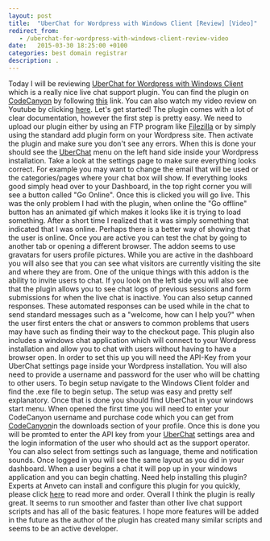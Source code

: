 ```yaml
---
layout: post
title:  "UberChat for Wordpress with Windows Client [Review] [Video]"
redirect_from:
   - /uberchat-for-wordpress-with-windows-client-review-video
date:   2015-03-30 18:25:00 +0100
categories: best domain registrar
description: .
---
```


Today I will be reviewing [UberChat for Wordpress with Windows Client](http://codecanyon.net/item/uber-chat-ultimate-live-chat-with-windows-client/9963702?ref=Bigideaguy "UberChat for Wordpress") which is a really nice live chat support plugin. You can find the plugin on [CodeCanyon](http://codecanyon.net/?ref=Bigideaguy "CodeCanyon") by following [this](http://codecanyon.net/item/uber-chat-the-ultimate-live-chat-for-wordpress/10692679?ref=Bigideaguy "UberChat for Wordpress") link. You can also watch my video review on Youtube by clicking [here](http://youtu.be/8VaMFoj6058 "UberChat for Wordpress Review"). Let's get started! The plugin comes with a lot of clear documentation, however the first step is pretty easy. We need to upload our plugin either by using an FTP program like [Filezilla](https://filezilla-project.org/download.php?type=client "Filezilla") or by simply using the standard add plugin form on your Wordpress site. Then activate the plugin and make sure you don't see any errors. When this is done your should see the [UberChat](http://codecanyon.net/item/uber-chat-ultimate-live-chat-with-windows-client/9963702?ref=Bigideaguy "UberChat for Wordpress") menu on the left hand side inside your Wordpress installation. Take a look at the settings page to make sure everything looks correct. For example you may want to change the email that will be used or the categories/pages where your chat box will show. If everything looks good simply head over to your Dashboard, in the top right corner you will see a button called "Go Online". Once this is clicked you will go live. This was the only problem I had with the plugin, when online the "Go offline" button has an animated gif which makes it looks like it is trying to load something. After a short time I realized that it was simply something that indicated that I was online. Perhaps there is a better way of showing that the user is online. Once you are active you can test the chat by going to another tab or opening a different browser. The addon seems to use gravatars for users profile pictures. While you are active in the dashboard you will also see that you can see what visitors are currently visiting the site and where they are from. One of the unique things with this addon is the ability to invite users to chat. If you look on the left side you will also see that the plugin allows you to see chat logs of previous sessions and form submissions for when the live chat is inactive. You can also setup canned responses. These automated responses can be used while in the chat to send standard messages such as a "welcome, how can I help you?" when the user first enters the chat or answers to common problems that users may have such as finding their way to the checkout page. This plugin also includes a windows chat application which will connect to your Wordpress installation and allow you to chat with users without having to have a browser open. In order to set this up you will need the API-Key from your UberChat settings page inside your Wordpress installation. You will also need to provide a username and password for the user who will be chatting to other users. To begin setup navigate to the Windows Client folder and find the .exe file to begin setup. The setup was easy and pretty self explanatory. Once that is done you should find UberChat in your windows start menu. When opened the first time you will need to enter your CodeCanyon username and purchase code which you can get from [CodeCanyon](http://codecanyon.net/?ref=Bigideaguy "Code Canyon")in the downloads section of your profile. Once this is done you will be promted to enter the API key from your [UberChat](http://codecanyon.net/item/uber-chat-ultimate-live-chat-with-windows-client/9963702?ref=Bigideaguy "UberChat for Wordpress") settings area and the login information of the user who should act as the support operator. You can also select from settings such as language, theme and notification sounds. Once logged in you will see the same layout as you did in your dashboard. When a user begins a chat it will pop up in your windows application and you can begin chatting. Need help installing this plugin? Experts at Anveto can install and configure this plugin for you quickly, please click [here](https://anveto.com/members/cart.php?a=add&pid=18 "Wordpress Plugin Installation") to read more and order. Overall I think the plugin is really great. It seems to run smoother and faster than other live chat support scripts and has all of the basic features. I hope more features will be added in the future as the author of the plugin has created many similar scripts and seems to be an active developer.
